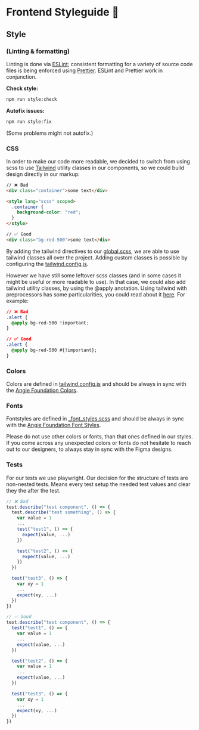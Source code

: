 # Frontend Styleguide 🎨

## Style

### (Linting & formatting)

Linting is done via [ESLint](https://eslint.org/docs/user-guide/getting-started); consistent formatting for a variety of source code files is being enforced using [Prettier](https://prettier.io/docs/en/index.html). ESLint and Prettier work in conjunction.

**Check style:**

```bash
npm run style:check
```

**Autofix issues:**

```bash
npm run style:fix
```

(Some problems might not autofix.)

### CSS

In order to make our code more readable, we decided to switch from using scss to use [Tailwind](https://tailwindcss.com/) utility classes in our components, so we could build design directly in our markup:

```html
// ❌ Bad
<div class="container">some text</div>

<style lang="scss" scoped>
  .container {
    background-color: "red";
  }
</style>
```

```html
// ✅ Good
<div class="bg-red-500">some text</div>
```

By adding the tailwind directives to our [global.scss](https://github.com/digitalservicebund/ris-backend-service/blob/main/frontend/src/styles/global.scss), we are able to use tailwind classes all over the project. Adding custom classes is possible by configuring the [tailwind.config.js](https://github.com/digitalservicebund/ris-backend-service/blob/main/frontend/tailwind.config.js).

However we have still some leftover scss classes (and in some cases it might be useful or more readable to use). In that case, we could also add tailwind utility classes, by using the @apply anotation. Using tailwind with preprocessors has some particularities, you could read about it [here](https://tailwindcss.com/docs/using-with-preprocessors). For example:

```css
// ❌ Bad
.alert {
  @apply bg-red-500 !important;
}

// ✅ Good
.alert {
  @apply bg-red-500 #{!important};
}
```

### Colors

Colors are defined in [tailwind.config.js](https://github.com/digitalservicebund/ris-backend-service/blob/main/frontend/tailwind.config.js) and should be always in sync with the [Angie Foundation Colors](https://www.figma.com/file/nMUUyvtI2vQxiC5hW2bjCS/Angie-Foundation?node-id=32%3A764&t=Kj3TtRomXvy1lrKI-0).

### Fonts

Fontstyles are defined in [\_font_styles.scss](https://github.com/digitalservicebund/ris-backend-service/blob/main/frontend/src/styles/_font_styles.scss) and should be always in sync with the [Angie Foundation Font Styles](https://www.figma.com/file/nMUUyvtI2vQxiC5hW2bjCS/Angie-Foundation?node-id=10%3A118&t=Kj3TtRomXvy1lrKI-0).

Please do not use other colors or fonts, than that ones defined in our styles. If you come across any unexpected colors or fonts do not hesitate to reach out to our designers, to always stay in sync with the Figma designs.

### Tests

For our tests we use playwright.
Our decision for the structure of tests are non-nested tests. Means every test setup the needed test values and clear they the after the test.

```typescript
// ❌ Bad
test.describe("test component", () => {
  test.describe("test something", () => {
    var value = 1
    ...
    test("test1", () => {
      expect(value, ...)
    })

    test("test2", () => {
      expect(value, ...)
    })
  })

  test("test3", () => {
    var xy = 1
    ...
    expect(xy, ...)
  })
})

// ✅ Good
test.describe("test component", () => {
  test("test1", () => {
    var value = 1
    ...
    expect(value, ...)
  })

  test("test2", () => {
    var value = 1
    ...
    expect(value, ...)
  })

  test("test3", () => {
    var xy = 1
    ...
    expect(xy, ...)
  })
})
```
